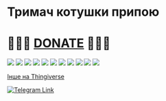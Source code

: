 # Тримач котушки припою



# 🍩🍩🍩 [DONATE](https://send.monobank.ua/jar/8GPxyGjM8E) 🍩🍩🍩




![](/For_soldering/Solder_stand/media/1.jpg)
![](/For_soldering/Solder_stand/media/2.jpg)
![](/For_soldering/Solder_stand/media/3.jpg)
![](/For_soldering/Solder_stand/media/4.jpg)
![](/For_soldering/Solder_stand/media/5.jpg)
![](/For_soldering/Solder_stand/media/6.jpg)
![](/For_soldering/Solder_stand/media/7.jpg)
![](/For_soldering/Solder_stand/media/8.jpg)
![](/For_soldering/Solder_stand/media/9.jpg)
![](/For_soldering/Solder_stand/media/10.jpg)
![](/For_soldering/Solder_stand/media/anim1.gif)



[Інше на Thingiverse](https://www.thingiverse.com/dimonick/designs)

<a href="https://t.me/dimonick" target="_blank">
  <img src="https://img.shields.io/badge/Telegram-2CA5E0?style=for-the-badge&logo=telegram&logoColor=white" alt="Telegram Link"/>
</a>